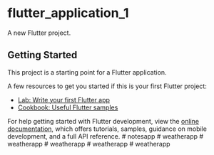 # flutter_application_1

A new Flutter project.

## Getting Started

This project is a starting point for a Flutter application.

A few resources to get you started if this is your first Flutter project:

- [Lab: Write your first Flutter app](https://docs.flutter.dev/get-started/codelab)
- [Cookbook: Useful Flutter samples](https://docs.flutter.dev/cookbook)

For help getting started with Flutter development, view the
[online documentation](https://docs.flutter.dev/), which offers tutorials,
samples, guidance on mobile development, and a full API reference.
#   n o t e s a p p  
 #   w e a t h e r a p p  
 #   w e a t h e r a p p  
 #   w e a t h e r a p p  
 #   w e a t h e r a p p  
 #   w e a t h e r a p p  
 